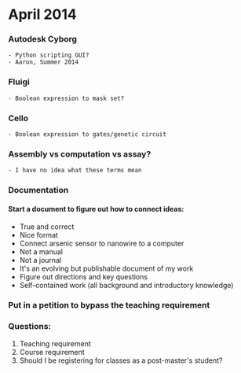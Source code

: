 # April 2014

### Autodesk Cyborg
	- Python scripting GUI?
	- Aaron, Summer 2014

### Fluigi
	- Boolean expression to mask set?

### Cello
	- Boolean expression to gates/genetic circuit

### Assembly vs computation vs assay?
	- I have no idea what these terms mean

### Documentation
#### Start a document to figure out how to connect ideas:
- True and correct
- Nice format
- Connect arsenic sensor to nanowire to a computer
- Not a manual 
- Not a journal
- It's an evolving but publishable document of my work
- Figure out directions and key questions
- Self-contained work (all background and introductory knowledge)

### Put in a petition to bypass the teaching requirement

### Questions:
1. Teaching requirement
2. Course requirement
3. Should I be registering for classes as a post-master's student? 
